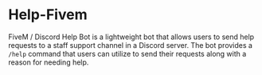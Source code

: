 # Help-Fivem
FiveM / Discord Help Bot is a lightweight bot that allows users to send help requests to a staff support channel in a Discord server. The bot provides a `/help` command that users can utilize to send their requests along with a reason for needing help. 
